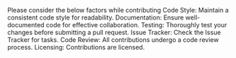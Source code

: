Please consider the below factors while contributing
 Code Style:
 Maintain a consistent code style for readability.
 Documentation:
 Ensure well-documented code for effective collaboration.
 Testing:
 Thoroughly test your changes before submitting a pull request.
 Issue Tracker:
 Check the Issue Tracker for tasks.
 Code Review:
 All contributions undergo a code review process.
 Licensing:
 Contributions are licensed.
